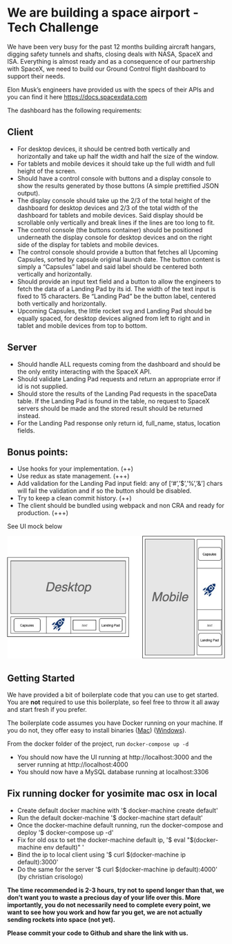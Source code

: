 # We are building a space airport - Tech Challenge

We have been very busy for the past 12 months building aircraft hangars, digging safety tunnels and shafts, closing deals with NASA, SpaceX and ISA. Everything is almost ready and as a consequence of our partnership with SpaceX, we need to build our Ground Control flight dashboard to support their needs.

Elon Musk’s engineers have provided us with the specs of their APIs and you can find it here https://docs.spacexdata.com

The dashboard has the following requirements:

## Client

- For desktop devices, it should be centred both vertically and horizontally and take up half the width and half the size of the window.
- For tablets and mobile devices it should take up the full width and full height of the screen.
- Should have a control console with buttons and a display console to show the results generated by those buttons (A simple prettified JSON output).
- The display console should take up the 2/3 of the total height of the dashboard for desktop devices and 2/3 of the total width of the dashboard for tablets and mobile devices. Said display should be scrollable only vertically and break lines if the lines are too long to fit.
- The control console (the buttons container) should be positioned underneath the display console for desktop devices and on the right side of the display for tablets and mobile devices.
- The control console should provide a button that fetches all Upcoming Capsules, sorted by capsule original launch date. The button content is simply a “Capsules” label and said label should be centered both vertically and horizontally.
- Should provide an input text field and a button to allow the engineers to fetch the data of a Landing Pad by its id. The width of the text input is fixed to 15 characters. Be “Landing Pad” be the button label, centered both vertically and horizontally.
- Upcoming Capsules, the little rocket svg and Landing Pad should be equally spaced, for desktop devices aligned from left to right and in tablet and mobile devices from top to bottom.

## Server

- Should handle ALL requests coming from the dashboard and should be the only entity interacting with the SpaceX API.
- Should validate Landing Pad requests and return an appropriate error if id is not supplied.
- Should store the results of the Landing Pad requests in the spaceData table. If the Landing Pad is found in the table, no request to SpaceX servers should be made and the stored result should be returned instead.
- For the Landing Pad response only return id, full_name, status, location fields.

## Bonus points:

- Use hooks for your implementation. (++)
- Use redux as state management. (+++)
- Add validation for the Landing Pad input field: any of [‘#’,’$’,’%’,’&’] chars will fail the validation and if so the button should be disabled.
- Try to keep a clean commit history. (++)
- The client should be bundled using webpack and non CRA and ready for production. (+++)

See UI mock below

![UI Mock](ui-mock.jpg)

## Getting Started

We have provided a bit of boilerplate code that you can use to get started. You are **not** required to use this boilerplate, so feel free to throw it all away and start fresh if you prefer.

The boilerplate code assumes you have Docker running on your machine. If you do not, they offer easy to install binaries ([Mac](https://docs.docker.com/docker-for-mac/install/)) ([Windows](https://docs.docker.com/docker-for-windows/install/)).

From the docker folder of the project, run `docker-compose up -d`

- You should now have the UI running at http://localhost:3000 and the server running at http://localhost:4000
- You should now have a MySQL database running at localhost:3306

## Fix running docker for yosimite mac osx in local

- Create default docker machine with '\$ docker-machine create default'
- Run the default docker-machine '\$ docker-machine start default'
- Once the docker-machine default running, run the docker-compose and deploy '\$ docker-compose up -d'
- Fix for old osx to set the docker-machine default ip, '$ eval "$(docker-machine env default)" '
- Bind the ip to local client using '$ curl $(docker-machine ip default):3000'
- Do the same for the server '$ curl $(docker-machine ip default):4000'
  (by christian crisologo)

**The time recommended is 2-3 hours, try not to spend longer than that, we don’t want you to waste a precious day of your life over this. More importantly, you do not necessarily need to complete every point, we want to see how you work and how far you get, we are not actually sending rockets into space (not yet).**

**Please commit your code to Github and share the link with us.**
